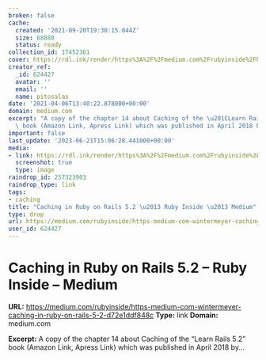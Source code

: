 ```yaml
---
broken: false
cache:
  created: '2021-09-20T19:30:15.044Z'
  size: 68888
  status: ready
collection_id: 17452361
cover: https://rdl.ink/render/https%3A%2F%2Fmedium.com%2Frubyinside%2Fhttps-medium-com-wintermeyer-caching-in-ruby-on-rails-5-2-d72e1ddf848c
creator_ref:
  _id: 624427
  avatar: ''
  email: ''
  name: pitosalas
date: '2021-04-06T13:40:22.878000+00:00'
domain: medium.com
excerpt: "A copy of the chapter 14 about Caching of the \u201CLearn Rails 5.2\u201D\
  \ book (Amazon Link, Apress Link) which was published in April 2018 by\u2026"
important: false
last_update: '2023-06-21T15:06:28.441000+00:00'
media:
- link: https://rdl.ink/render/https%3A%2F%2Fmedium.com%2Frubyinside%2Fhttps-medium-com-wintermeyer-caching-in-ruby-on-rails-5-2-d72e1ddf848c
  screenshot: true
  type: image
raindrop_id: 257323903
raindrop_type: link
tags:
- caching
title: "Caching in Ruby on Rails 5.2 \u2013 Ruby Inside \u2013 Medium"
type: drop
url: https://medium.com/rubyinside/https-medium-com-wintermeyer-caching-in-ruby-on-rails-5-2-d72e1ddf848c
user_id: 624427
---
```


# Caching in Ruby on Rails 5.2 – Ruby Inside – Medium

**URL:** https://medium.com/rubyinside/https-medium-com-wintermeyer-caching-in-ruby-on-rails-5-2-d72e1ddf848c
**Type:** link
**Domain:** medium.com

**Excerpt:** A copy of the chapter 14 about Caching of the “Learn Rails 5.2” book (Amazon Link, Apress Link) which was published in April 2018 by…
